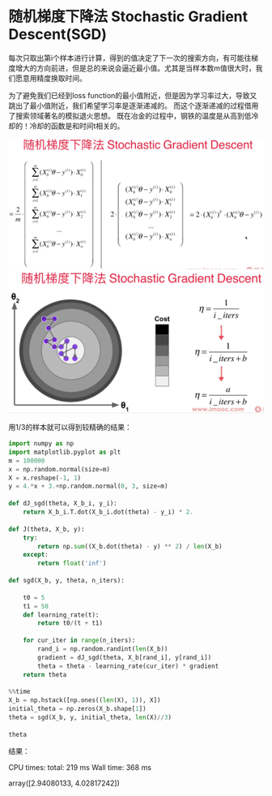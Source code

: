 # 随机梯度下降法 Stochastic Gradient Descent(SGD)

每次只取出第i个样本进行计算，得到的值决定了下一次的搜索方向，有可能往梯度增大的方向前进，但是总的来说会逼近最小值。尤其是当样本数m值很大时，我们愿意用精度换取时间。

为了避免我们已经到loss function的最小值附近，但是因为学习率过大，导致又跳出了最小值附近，我们希望学习率是逐渐递减的。 而这个逐渐递减的过程借用了搜索领域著名的模拟退火思想。 
既在冶金的过程中，钢铁的温度是从高到低冷却的！冷却的函数是和时间t相关的。

![](images/6-6-sgd-formula.png)
![](images/6-6-sgd-learning-rate-formula.png)

用$1/3$的样本就可以得到较精确的结果：
``` python
import numpy as np
import matplotlib.pyplot as plt
m = 100000
x = np.random.normal(size=m)
X = x.reshape(-1, 1)
y = 4.*x + 3.+np.random.normal(0, 3, size=m)

def dJ_sgd(theta, X_b_i, y_i):
    return X_b_i.T.dot(X_b_i.dot(theta) - y_i) * 2.

def J(theta, X_b, y):
    try:
        return np.sum((X_b.dot(theta) - y) ** 2) / len(X_b)
    except:
        return float('inf')
        
def sgd(X_b, y, theta, n_iters):

    t0 = 5
    t1 = 50
    def learning_rate(t):
        return t0/(t + t1)
    
    for cur_iter in range(n_iters):
        rand_i = np.random.randint(len(X_b))
        gradient = dJ_sgd(theta, X_b[rand_i], y[rand_i])
        theta = theta - learning_rate(cur_iter) * gradient
    return theta

%%time
X_b = np.hstack([np.ones((len(X), 1)), X])
initial_theta = np.zeros(X_b.shape[1])
theta = sgd(X_b, y, initial_theta, len(X)//3)

theta
```
结果：

CPU times: total: 219 ms
Wall time: 368 ms

array([2.94080133, 4.02817242])
